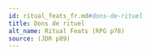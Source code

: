 ```yaml
---
id: ritual_feats_fr.md#dons-de-rituel
title: Dons de rituel
alt_name: Ritual Feats (RPG p78)
source: (JDR p89)
---
```


